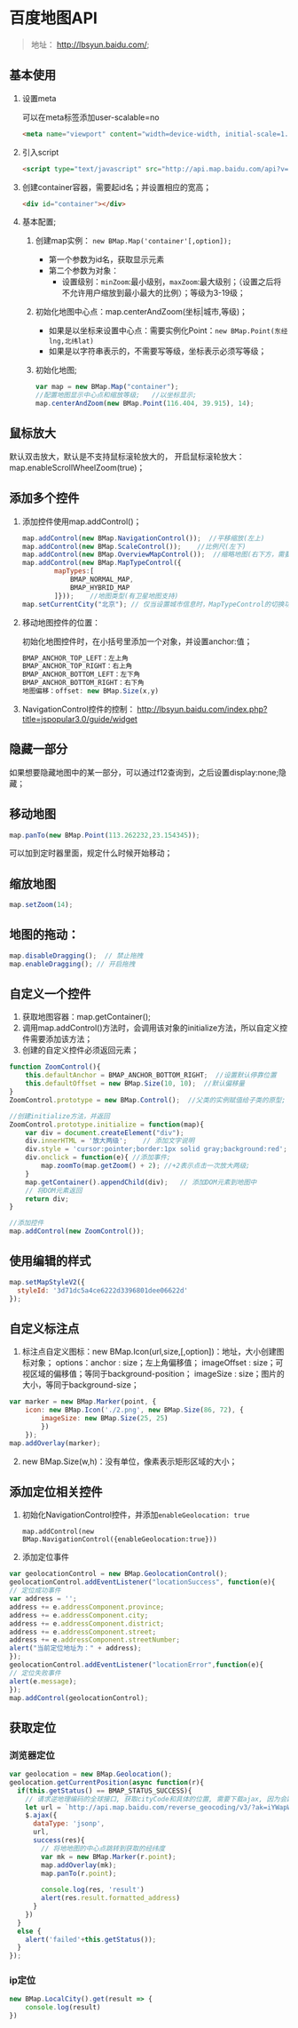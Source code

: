 # 百度地图API
> 地址： http://lbsyun.baidu.com/;

## 基本使用
1. 设置meta

   可以在meta标签添加user-scalable=no

   ```html
   <meta name="viewport" content="width=device-width, initial-scale=1.0,user-scalable=no">;
   ```

2. 引入script

   ```html
   <script type="text/javascript" src="http://api.map.baidu.com/api?v=3.0&ak=您的密钥"></script>
   ```

3. 创建container容器，需要起id名；并设置相应的宽高；

   ```html
   <div id="container"></div>
   ```

4. 基本配置;

   1. 创建map实例： `new BMap.Map('container'[,option]);`

      * 第一个参数为id名，获取显示元素
      * 第二个参数为对象：
         * 设置级别：`minZoom`:最小级别，`maxZoom`:最大级别；（设置之后将不允许用户缩放到最小最大的比例）；等级为3-19级；

    2. 初始化地图中心点：map.centerAndZoom(坐标|城市,等级)；

       * 如果是以坐标来设置中心点：需要实例化Point：`new BMap.Point(东经lng,北纬lat)`
       *  如果是以字符串表示的，不需要写等级，坐标表示必须写等级；

   3. 初始化地图;

      ```js
      var map = new BMap.Map("container");
      //配置地图显示中心点和缩放等级;   //以坐标显示;
      map.centerAndZoom(new BMap.Point(116.404, 39.915), 14);
      ```



## 鼠标放大

默认双击放大，默认是不支持鼠标滚轮放大的，
开启鼠标滚轮放大：map.enableScrollWheelZoom(true)；



## 添加多个控件

1. 添加控件使用map.addControl()；

   ```js
   map.addControl(new BMap.NavigationControl());  //平移缩放(左上)
   map.addControl(new BMap.ScaleControl());    //比例尺(左下)
   map.addControl(new BMap.OverviewMapControl());  //缩略地图(右下方，需要点击)
   map.addControl(new BMap.MapTypeControl({
           mapTypes:[
               BMAP_NORMAL_MAP,
               BMAP_HYBRID_MAP
           ]}));    //地图类型(有卫星地图支持)
   map.setCurrentCity("北京"); // 仅当设置城市信息时，MapTypeControl的切换功能才能可用，必须添加；
   ```

2. 移动地图控件的位置：

   初始化地图控件时，在小括号里添加一个对象，并设置anchor:值；

   ```js
   BMAP_ANCHOR_TOP_LEFT：左上角
   BMAP_ANCHOR_TOP_RIGHT：右上角
   BMAP_ANCHOR_BOTTOM_LEFT：左下角
   BMAP_ANCHOR_BOTTOM_RIGHT：右下角
   地图偏移：offset: new BMap.Size(x,y)
   ```

   

3. NavigationControl控件的控制： http://lbsyun.baidu.com/index.php?title=jspopular3.0/guide/widget



## 隐藏一部分

如果想要隐藏地图中的某一部分，可以通过f12查询到，之后设置display:none;隐藏；



## 移动地图

```js
map.panTo(new BMap.Point(113.262232,23.154345));
```
可以加到定时器里面，规定什么时候开始移动；



## 缩放地图

```js
map.setZoom(14);   
```



## 地图的拖动：

```js
map.disableDragging();  // 禁止拖拽
map.enableDragging(); // 开启拖拽
```



## 自定义一个控件

1. 获取地图容器：map.getContainer();
2. 调用map.addControl()方法时，会调用该对象的initialize方法，所以自定义控件需要添加该方法；
3. 创建的自定义控件必须返回元素；
```js
function ZoomControl(){
    this.defaultAnchor = BMAP_ANCHOR_BOTTOM_RIGHT;  //设置默认停靠位置
    this.defaultOffset = new BMap.Size(10, 10);  //默认偏移量
}
ZoomControl.prototype = new BMap.Control();  //父类的实例赋值给子类的原型;

//创建initialize方法，并返回
ZoomControl.prototype.initialize = function(map){    
    var div = document.createElement("div");    
    div.innerHTML = '放大两级';    // 添加文字说明
    div.style = 'cursor:pointer;border:1px solid gray;background:red';  //设置元素样式；
    div.onclick = function(e){ //添加事件;
        map.zoomTo(map.getZoom() + 2); //+2表示点击一次放大两级; 
    }    
    map.getContainer().appendChild(div);   // 添加DOM元素到地图中  
    // 将DOM元素返回  
    return div;    
}

//添加控件
map.addControl(new ZoomControl());
```



## 使用编辑的样式

```js
map.setMapStyleV2({     
  styleId: '3d71dc5a4ce6222d3396801dee06622d'
});
```



## 自定义标注点

1. 标注点自定义图标：new BMap.Icon(url,size,[,option])：地址，大小创建图标对象；
options：anchor : size；左上角偏移值；
imageOffset : size；可视区域的偏移值；等同于background-position；
imageSize : size；图片的大小，等同于background-size；
```js
var marker = new BMap.Marker(point, {
    icon: new BMap.Icon('./2.png', new BMap.Size(86, 72), {
        imageSize: new BMap.Size(25, 25)
        })
    });
map.addOverlay(marker);
```

2. new BMap.Size(w,h)：没有单位，像素表示矩形区域的大小；



## 添加定位相关控件

1. 初始化NavigationControl控件，并添加`enableGeolocation: true`

   `map.addControl(new BMap.NavigationControl({enableGeolocation:true}))`

2. 添加定位事件

```js
var geolocationControl = new BMap.GeolocationControl();
geolocationControl.addEventListener("locationSuccess", function(e){
// 定位成功事件
var address = '';
address += e.addressComponent.province;
address += e.addressComponent.city;
address += e.addressComponent.district;
address += e.addressComponent.street;
address += e.addressComponent.streetNumber;
alert("当前定位地址为：" + address);
});
geolocationControl.addEventListener("locationError",function(e){
// 定位失败事件
alert(e.message);
});
map.addControl(geolocationControl);
```



## 获取定位



### 浏览器定位

```js
var geolocation = new BMap.Geolocation();
geolocation.getCurrentPosition(async function(r){
  if(this.getStatus() == BMAP_STATUS_SUCCESS){
    // 请求逆地理编码的全球接口, 获取cityCode和具体的位置, 需要下载ajax, 因为会跨域
    let url = `http://api.map.baidu.com/reverse_geocoding/v3/?ak=iYWapWxjHLXaLTCXcpRrGTCGpnhkvEuI&output=json&coordtype=wgs84ll&location=${r.point.lat},${r.point.lng}`
    $.ajax({
      dataType: 'jsonp',
      url,
      success(res){
        // 将地地图的中心点跳转到获取的经纬度
        var mk = new BMap.Marker(r.point);
        map.addOverlay(mk);
        map.panTo(r.point);
        
        console.log(res, 'result')
        alert(res.result.formatted_address)
      }
    })
  }
  else {
    alert('failed'+this.getStatus());
  }        
});
```



### ip定位

```js
new BMap.LocalCity().get(result => {
    console.log(result)
})
```
